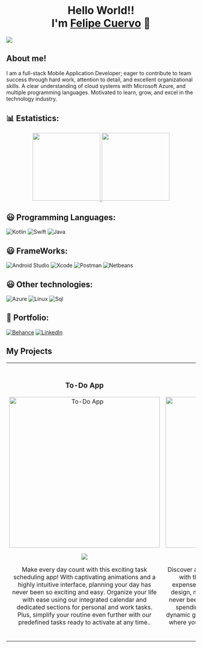 <!DOCTYPE html>
<html>
<body>
    <div align="center">
        <h1>Hello World!! <br> I'm <a href="https://lcuervom.wixsite.com/website">Felipe Cuervo</a> 👋</h1>
    </div>
    <img src="https://i.imgur.com/d56Ujrt.png">
</body>
</html>



## About me!

I am a full-stack Mobile Application Developer; eager to contribute to team success through hard work, attention to detail, and excellent organizational skills. A clear understanding of cloud systems with Microsoft Azure, and multiple programming languages. Motivated to learn, grow, and excel in the technology industry.
<be>


## 📊 Estatistics:

<p align="center">
<a href="https://github.com/lycancrow">
  <img height="180em" src="https://github-readme-stats-eight-theta.vercel.app/api?username=lycancrow&show_icons=true&theme=algolia&include_all_commits=true&count_private=true"/>
  <img height="180em" src="https://github-readme-stats-eight-theta.vercel.app/api/top-langs/?username=lycancrow&layout=compact&langs_count=8&theme=algolia"/>
</a>
</p>


## 😃 Programming Languages:

<p>
<img alt="Kotlin" src="https://img.shields.io/badge/kotlin-%237F52FF.svg?style=for-the-badge&logo=kotlin&logoColor=white"></a>
<img alt="Swift" src="https://img.shields.io/badge/swift-F54A2A?style=for-the-badge&logo=swift&logoColor=white"></a>
<img alt="Java" src="https://img.shields.io/badge/java-%23ED8B00.svg?style=for-the-badge&logo=openjdk&logoColor=white"></a>
</p>



## 😃 FrameWorks:


<p>
<img alt="Android Studio" src="https://img.shields.io/badge/Android%20Studio-3DDC84.svg?style=for-the-badge&logo=android-studio&logoColor=white"></a>
<img alt="Xcode" src="https://img.shields.io/badge/Xcode-007ACC?style=for-the-badge&logo=Xcode&logoColor=white"></a>
<img alt="Postman" src="https://img.shields.io/badge/Postman-FF6C37?style=for-the-badge&logo=postman&logoColor=white"></a>
<img alt="Netbeans" src="https://img.shields.io/badge/NetBeansIDE-1B6AC6.svg?style=for-the-badge&logo=apache-netbeans-ide&logoColor=white"></a>
</p>



## 😃 Other technologies:

<p>
<img alt="Azure" src="https://img.shields.io/badge/azure-%230072C6.svg?style=for-the-badge&logo=microsoftazure&logoColor=white"></a>
<img alt="Linux" src="https://img.shields.io/badge/Linux-FCC624?style=for-the-badge&logo=linux&logoColor=black"></a>
<img alt="Sql" src="https://img.shields.io/badge/Microsoft%20SQL%20Server-CC2927?style=for-the-badge&logo=microsoft%20sql%20server&logoColor=white"></a>
</p>


## 💼 Portfolio:


<p>
<a href="https://www.behance.net/luisfecuervo"><img alt="Behance" src="https://img.shields.io/badge/Behance-1769ff?style=for-the-badge&logo=behance&logoColor=white"></a>
<a href="https://www.linkedin.com/in/felipe-cuervo-2284ba197/"><img alt="LinkedIn" src="https://img.shields.io/badge/linkedin-%230077B5.svg?style=for-the-badge&logo=linkedin&logoColor=white"></a>
</p>



##   My Projects


<table>
<tr>
<td width="50%">
<h3 align="center">To-Do App</h3>
<div align="center">
<a href="https://github.com/lycancrow/To-Do-App" target="_blank"><img src="https://i.imgur.com/eClFpoX.png" width="400" alt="To-Do App"></a>
<p>
<a href="https://github.com/lycancrow/To-Do-App" target="_blank">
<img src="https://img.shields.io/badge/CODE-ff9?style=for-the-badge&logo=github&logoColor=black">
</a>

</p>
<p>Make every day count with this exciting task scheduling app! With captivating animations and a highly intuitive interface, planning your day has never been so exciting and easy. Organize your life with ease using our integrated calendar and dedicated sections for personal and work tasks. Plus, simplify your routine even further with our predefined tasks ready to activate at any time..</p>
</div>
                                                                                      
</td>


<td width="50%"> <br>
<h3 align="center">Expense Tracker</h3>
<div align="center">                                       
<a href="https://github.com/lycancrow/Expense-tracker" target="_blank"><img src="https://i.imgur.com/plw6vCn.png" width="400" alt="Expense Tracker"></a>
<br>
<p>
<a href="https://github.com/lycancrow/Expense-tracker" target="_blank">
<img src="https://img.shields.io/badge/CODE-80ffaa?style=for-the-badge&logo=github&logoColor=black">
</a>

</p>
</p>Discover a new way to take control of your finances with this application that allows you to track expenses. With an intuitive interface and elegant design, managing your income and expenses has never been so simple and attractive. Visualize your spending habits clearly and concisely through dynamic graphs that allow you to quickly understand where your money goes and how you can optimize your finances!</p>
</div>                                                             
</table>                                                                                 
</div>
<br>
                                                                           
</div>
<br>
